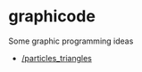 # graphicode
Some graphic programming ideas


* [/particles_triangles](https://sebalbisu.github.io/graphicode/particles_triangles/index.html)